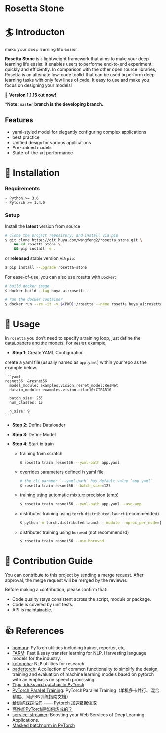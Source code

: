 Rosetta Stone
=============

# 🏄 Introducton
make your deep learning life easier

**Rosetta Stone** is a lightweight framework that aims to make your deep learning life easier. It enables users to performe end-to-end experiment quickly and efficiently. In comparison with the other open source libraries, Rosetta is an alternate low-code toolkit that can be used to perform deep learning tasks with only few lines of code. It easy to use and make you focus on designing your models!

🦆 **Version 1.1.15 out now!**

***Note: `master` branch is the developing branch.**

## Features

- yaml-styled model for elegantly configuring complex applications
- best practice
- Unified design for various applications
- Pre-trained models
- State-of-the-art performance

# 🚀 Installation

### Requirements

    - Python >= 3.6
    - Pytorch >= 1.4.0

### Setup

Install the **latest** version from source

```bash
# clone the project repository, and install via pip
$ git clone https://git.huya.com/wangfeng2/rosetta_stone.git \
    && cd rosetta_stone \
    && pip install -e .
```

or **released** stable version via `pip`:

```bash
$ pip install --upgrade rosetta-stone
```

For ease-of-use, you can also use rosetta with `Docker`:

```bash
# build docker image
$ docker build --tag huya_ai:rosetta .

# run the docker container
$ docker run --rm -it -v $(PWD):/rosetta --name rosetta huya_ai:rosetta bash
```

# 📖 Usage

In `rosetta` you don’t need to specify a training loop, just define the dataLoaders and the models. For `ResNet` example,

- **Step 1**: Create YAML Configuration

create a yaml file (usually named as `app.yaml`) within your repo as the example below.

    ```yaml
    resnet56: &resnet56
      model_module: examples.vision.resnet_model:ResNet
      dataio_module: examples.vision.cifar10:CIFAR10

      batch_size: 256
      num_classes: 10

      n_size: 9
    ```

- **Step 2**: Define Dataloader

- **Step 3**: Define Model



- **Step 4**: Start to train

    - training from scratch

        ```bash
        $ rosetta train resnet56 --yaml-path app.yaml
        ```

    - overrides parameters defined in yaml file

        ```bash
        # the cli paramer `--yaml-path` has default value `app.yaml`
        $ rosetta train resnet56 --batch_size=125
        ```

    - training using automatic mixture precision (amp)

        ```bash
        $ rosetta train resnet56 --yaml-path app.yaml --use-amp
        ```

    - distributed training using `torch.distributed.launch` (recommended)

        ```bash
        $ python -m torch.distributed.launch --module --nproc_per_node={GPU_NUM} rosetta.main train resnet56
        ```

    - distributed training using `horovod` (not recommended)

        ```bash
        $ rosetta train resnet56 --use-horovod
        ```

# 👋 Contribution Guide
You can contribute to this project by sending a merge request. After approval, the merge request will be merged by the reviewer.

Before making a contribution, please confirm that:
- Code quality stays consistent across the script, module or package.
- Code is covered by unit tests.
- API is maintainable.

# 👍 References

- [homura](https://github.com/moskomule/homura): PyTorch utilities including trainer, reporter, etc.
- [FARM](https://github.com/deepset-ai/FARM): Fast & easy transfer learning for NLP. Harvesting language models for the industry.
- [kotonoha](https://github.com/moskomule/kotonoha): NLP utilities for research
- [padertorch](https://github.com/fgnt/padertorch): A collection of common functionality to simplify the design, training and evaluation of machine learning models based on pytorch with an emphasis on speech processing.
- [Tips, tricks and gotchas in PyTorch](https://coolnesss.github.io/2019-02-05/pytorch-gotchas)
- [PyTorch Parallel Training](https://zhuanlan.zhihu.com/p/145427849): PyTorch Parallel Training（单机多卡并行、混合精度、同步BN训练指南文档）
- [给训练踩踩油门 —— Pytorch 加速数据读取](https://zhuanlan.zhihu.com/p/80695364)
- [高性能PyTorch是如何炼成的？](https://mp.weixin.qq.com/s/x7u26Ok7O4xMOETmUYROJQ)
- [service-streamer](https://github.com/ShannonAI/service-streamer): Boosting your Web Services of Deep Learning Applications.
- [Masked batchnorm in PyTorch](https://yangkky.github.io/2020/03/16/masked-batch-norm.html)
